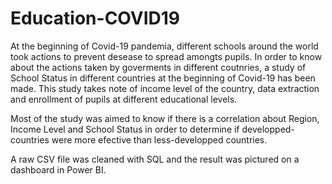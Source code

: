# Education-COVID19

At the beginning of Covid-19 pandemia, different schools around the world took actions to prevent desease to spread amongts pupils.
In order to know about the actions taken by goverments in different coutnries, a study of School Status in different countries at the beginning of Covid-19 has been made. This study takes note of income level of the country, data extraction and enrollment of pupils at different educational levels.

Most of the study was aimed to know if there is a correlation about Region, Income Level and School Status in order to determine if developped-countries were more efective than less-developped countries.

A raw CSV file was cleaned with SQL and the result was pictured on a dashboard in Power BI.
